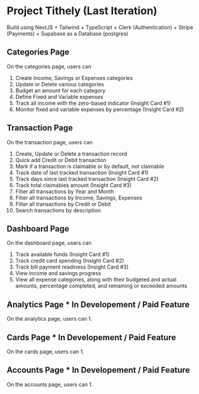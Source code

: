 # Project Tithely (Last Iteration)
Build using NextJS + Tailwind + TypeScript + Clerk (Authentication) + Stripe (Payments) + Supabase as a Database (postgres)

## Categories Page
On the categories page, users can
1. Create Income, Savings or Expenses categories
2. Update or Delete various categories
3. Budget an amount for each category
4. Define Fixed and Variable expenses 
5. Track all income with the zero-based indicator (Insight Card #1)
6. Monitor fixed and variable expenses by percentage (Insight Card #2)

## Transaction Page
On the transaction page, users can
1. Create, Update or Delete a transaction record
2. Quick add Credit or Debit transaction
3. Mark if a transaction is claimable or by default, not claimable
4. Track date of last tracked transaction (Insight Card #1)
5. Track days since last tracked transaction (Insight Card #2)
6. Track total claimables amount (Insight Card #3)
7. Filter all transactions by Year and Month
8. Filter all transactions by Income, Savings, Expenses
9. Filter all transactions by Credit or Debit
10. Search transactions by description

## Dashboard Page
On the dashboard page, users can
1. Track available funds (Insight Card #1)
2. Track credit card spending (Insight Card #2)
3. Track bill payment readiness (Insight Card #3)
4. View income and savings progress
5. View all expense categories, along with their budgeted and actual amounts, percentage completed, and remaining or exceeded amounts


## Analytics Page * In Developement / Paid Feature
On the analytics page, users can
1. 


## Cards Page * In Developement / Paid Feature
On the cards page, users can
1. 


## Accounts Page * In Developement / Paid Feature
On the accounts page, users can
1. 